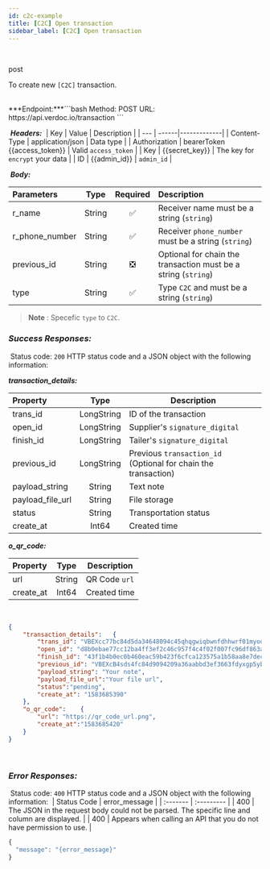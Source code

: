 ```yaml
---
id: c2c-example
title: [C2C] Open transaction
sidebar_label: [C2C] Open transaction
---
```

<br/>

<span class="badges post">post</span>

To create new `[C2C]` transaction.

</br>
​
***Endpoint:***
​
```bash
Method: POST
URL: https://api.verdoc.io/transaction
```

​
***Headers:***
​
| Key | Value | Description |
| --- | ------|-------------|
| Content-Type | application/json | Data type |
| Authorization | bearerToken {{access_token}} | Valid `access_token` |
| Key | {{secret_key}} | The key for `encrypt` your data |
| ID | {{admin_id}} | `admin_id` |


​
***Body:***


| Parameters     |  Type  | Required | Description              |
| :------------- | :----: |:-------: | :----------------------- |
| r_name         | String | ✅  | Receiver name must be a string (`string`)  |
| r_phone_number | String | ✅  | Receiver `phone_number` must be a string (`string`)  |
| previous_id    | String | ❎  | Optional for chain the transaction must be a string (`string`)  |
| type           | String | ✅  | Type `C2C` and must be a string (`string`)  |

>**Note** : Specefic `type` to `C2C`.
​
### ***Success Responses:***
​
Status code: `200` HTTP status code and a JSON object with the following information:

***transaction_details​:***

| Property       |  Type  | Description              |
| :------------- | :----: | ------------------------ |
| trans_id       | LongString | ID of the transaction    |
| open_id        | LongString | Supplier's `signature_digital` |
| finish_id      | LongString | Tailer's `signature_digital` |
| previous_id    | LongString | Previous `transaction_id` (Optional for chain the transaction) |
| payload_string | String | Text note |
| payload_file_url | String | File storage |
| status         | String | Transportation status         |
| create_at      | Int64  | Created time |

***o_qr_code:***

| Property       |  Type  | Description              |
| :------------- | :----: | ------------------------ |
| url            | String | QR Code `url`    |
| create_at      | Int64  | Created time |

​
```json
{
    "transaction_details":   {
        "trans_id": "VBEXcc77bc84d5da34648094c45qhqgwiqbwnfdhhwrf01myoonpqtmgfapqbmwskes585s2s2w",
        "open_id": "d8b0ebae77cc12ba4ff3ef2c46c957f4c4f02f007fc96df863a6a81564c85507fc1dfb342d1c89bd3d984073681db082e57613dcf663fd2b3be00a74f0d7866cb2d55d63d4b91f7c65ed1b86a54570327bf11c2f48b0f6f18a25adaad3c1cf756388a96ab9a14b7508b13792f6fcd904e6562ef4d73dffb4f063c2780c90fbc132b9537eec9abbf6d1e5295f0764",
        "finish_id": "43f1b4b0ec0b460eac59b423f6cfca123575a1b58aa8e7dec0a42cf5a4e21e533043a8a1a6a6159d9fa2d1155a5408b22fc97729611d14280a824f89d02161ed5a15ca03bd08e4ca199a3fd4b020d565002d640b28977f9310345592e4a15e773f545cf2a086373b0b",
        "previous_id": "VBEXcB4sds4fc84d9094209a36aabbd3ef3663fdyxgp5yb1ryqdbwml49thrhfoo8usstoso20",
        "payload_string": "Your note",
        "payload_file_url":"Your file url",
        "status":"pending",
        "create_at": "1583685390"
    },
    "o_qr_code":    {
        "url": "https://qr_code_url.png",
        "create_at":"1583685420"
    }
}
```
​
### ***Error Responses:***
​
Status code: `400` HTTP status code and a JSON object with the following information:
​
| Status Code |     error_message   |
| :-------    | :---------          | 
| 400    |  The JSON in the request body could not be parsed. The specific line and column are displayed. |
| 400    |  Appears when calling an API that you do not have permission to use. |
​
​
```js
{
  "message": "{error_message}"
}
```